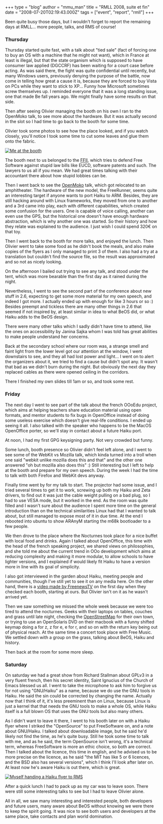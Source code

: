 +++
type = "blog"
author = "mmu_man"
title = "RMLL 2008, suite et fin"
date = "2008-07-20T02:19:43.000Z"
tags = ["event", "report", "rmll"]
+++

Been quite busy those days, but I wouldn't forget to report the remaining days at RMLL... more people, talks, and RMS of course!
<!--more-->

<h3>Thursday</h3>

Thursday started quite fast, with a talk about "tied sale" (fact of forcing one to buy an OS with a machine that he might not want), which in France at least is illegal, but that the state organism which is supposed to have consumer law applied (DGCCRF) has been waiting for a court case before acting. As was said there, the fight was quite confidential until recently, but many Windows users, previously denying the purpose of the battle, now come in telling how great a cause it is, because they are forced to buy Vista on PCs while they want to stick to XP... Funny how Microsoft sometimes screw themselves up. I reminded everyone that it was a long standing issue, one that made Be fall years ago. We might finally have some results on that side.

Then after seeing Olivier managing the booth on his own I ran to the OpenMoko talk, to see more about the hardware. But it was actually second in the slot so I had time to go back to the booth for some time.

Olivier took some photos to see how the place looked, and if you watch closely, you'll notice I took some time to cut some leaves and glue them onto the fabric.

<a href="http://photo.rmll.info/v/2008/oco/IMG_2491.jpg.html"><img src="http://photo.rmll.info/d/26592-2/IMG_2491.jpg" alt="Me at the booth" /></a>

The booth next to us belonged to the <a href="http://ffii.org/">FFII</a>, which tries to defend Free Software against stupid law bills like EUCD, software patents and such. The lawyers to us all if you mean. We had great times talking with their accountant there about how stupid lobbies can be.

Then I went back to see the <a href="http://openmoko.com/">OpenMoko</a> talk, which got relocated to an amphitheater. The hardware of the new model, the FreeRunner, seems quite an interesting target if anyone wants to port Haiku to ARM. Besides, they are still hacking around with Linux frameworks, they moved from one to another and a 3rd came into play, each with different capabilities, which created some confusion for the users. One is capable of voice calling, another can even use the GPS, but the historical one doesn't have enough hardware abstraction, which is why another one was started. So their history and how they relate was explained to the audience. I just wish I could spend 320&euro; on that toy.

Then I went back to the booth for more talks, and enjoyed the lunch. Then Olivier went to take some food as he didn't book the meals, and also make copies of the flyers as I only managed to print 3 of them. I also had a try at a translation but couldn't find the source file, so the result was approximated and so not as nicely looking.

On the afternoon I bailed out trying to see any talk, and stood under the tent, which was more bearable than the first day as it rained during the night.

Nevertheless, I went to see the second part of the conference about new stuff in 2.6, expecting to get some more material for my own speech, and indeed I got more. I actually ended up with enough for like 3 hours or so :) Besides preempt and tickless there are many other things in 2.6 that seemed if not inspired by, at least similar in idea to what BeOS did, or what Haiku adds to the BeOS design.

There were many other talks which I sadly didn't have time to attend, like the ones on accessibility by Janina Sajka whom I was told has great abilities to make people understand her concerns.

Back at the secondary school where our room was, a strange smell and faint light from the lower level got our attention at the window, I went downstairs to see, and they all had lost power and light... I went on to alert the organizers about it, we tried to find a cause but didn't spot any. It wasn't that bad as we didn't burn during the night. But obviously the next day they replaced cables as there were opened ceiling in the corridors.

There I finished my own slides till 1am or so, and took some rest.

<h3>Friday</h3>

The next day I went to see part of the talk about the french OOoEdu project, which aims at helping teachers share education material using open formats, and mentor students to fix bugs in OpenOffice instead of doing some useless exercise which doesn't give real-life conditions. I ended up seeing it all. I also talked with the speaker who happens to be the MacOS OpenOffice porter, so we'll stay in contact about a future Haiku port. 

At noon, I had my first GPG keysigning party. Not very crowded but funny.

Some lunch, booth presence so Olivier didn't feel left alone, and I went to see some of the WebKit vs Mozilla talk, which kinda turned into a troll when one said "webkit unlike mozilla does this and that" and the other one answered "oh but mozilla also does this" :) Still interesting but I left to help at the booth and prepare for my own speech. During the week I had the time to talk with both Firefox and WebKit devs anyway.

Finally time went by for my talk to start. The projector had some issue, and I tried several times to get it to work, screwing up both my Haiku and Zeta drivers, to find out it was just the cable weight pulling on a bad plug, so I had to use VESA mode, but it worked in the end. As the room was quite filled and I wasn't sure about the audience I spent more time on the general introduction than on the technical similarities Linux had that I wanted to talk about, but still managed to expose most of it in due time. At the end I rebooted into ubuntu to show ARAnyM starting the m68k bootloader to a few people.

We then drove to the place where the Nocturnes took place for a nice buffet with local food and drinks. Again I talked about OpenOffice, this time with the head of the french speaking project, we shared views on philosophies, and she told me about the current trend in OOo development which aims at reducing complexity and making it more modular, to allow schools to have lighter versions, and I explained if would likely fit Haiku to have a version more in line with its goal of simplicity.

I also got interviewed in the garden about Haiku, meeting people and communities, though I've still yet to see it on any media here. On the other hand, there is a <a href="http://www.freenews.fr/freenewstv/6132-rmll-2008-visite-du-village-des-assos-mardi-1-juillet-2008.html">video made by FreenewsTV</a> on the first day when they checked each booth, starting at ours. But Olivier isn't on it as he wasn't arrived yet.

Then we saw something we missed the whole week because we were too tired to attend the nocturnes. Geeks with their laptops on tables, couches and grass until late night, checking the <a href="http://www.openstreetmap.org/">OpenStreetMap</a> for their own town, or trying to use an OpenSolaris DVD on their macbook with a funny shifted keymap doing a for z, z for e, e for r, and so on with the return key being out of physical reach. At the same time a concert took place with Free Music. We settled down with a group on the grass, talking about BeOS, Haiku and history.

Then back at the room for some more sleep.

<h3>Saturday</h3>

On saturday we had a great show from Richard Stallman about GPLv3 in a very fluent french, then his secret identity, Saint Ignucius of the Church of Emacs blessed us all. I went to take the microphone to ask him to forgive us for not using "GNU/Haiku" as a name, because we do use the GNU tools in Haiku. He said the sin could be corrected by changing the name. Actually now that I think of it, it's less preeminent than on Linux, because Linux is just a kernel that that needs the GNU tools to make a whole OS, while Haiku itself is a full blown OS that uses the GNU tools but also many others.

As I didn't want to leave it there, I went to his booth later on with a Haiku flyer where I striked the "OpenSource" to put FreeSoftware on, and a note about GNU/Haiku. I talked about downloadable image, but he said he'd likely not find the time, as he's quite busy. Still he took some time to talk with me, and as he said, the term OpenSource isn't wrong, it's a technical term, whereas FreeSoftware is more an ethic choice, so both are correct. Then I talked about the licence, this time in english, and he advised us to be more precise on the licence, as he said "the MIT has like 5 or 6 licences, and the BSD also has several versions", which I think I'll look after later on. At least now he's aware Haiku is out there, which is great.

<a href="http://photo.rmll.info/v/2008/oco/IMG_2500.jpg.html"><img src="http://photo.rmll.info/d/26598-2/IMG_2500.jpg" alt="Myself handing a Haiku flyer to RMS"/></a>

After a quick lunch I had to pack up as my car was to leave soon. There were still some interesting talks to see but I had to leave Olivier alone.

All in all, we saw many interesting and interested people, both developers and future users, many aware about BeOS without knowing we were there to keep the spirit going. It was nice to see both users and developers at the same place, take contacts and plan world domination.
